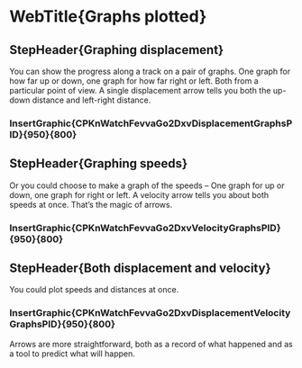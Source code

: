 
# WebTitle{Graphs plotted}

## StepHeader{Graphing displacement}

You can show the progress along a track on a pair of graphs. One graph for how far up or down, one graph for how far right or left. Both from a particular point of view. A single displacement arrow tells you both the up-down distance and left-right distance.

### InsertGraphic{CPKnWatchFevvaGo2DxvDisplacementGraphsPID}{950}{800}


## StepHeader{Graphing speeds}

Or you could choose to make a graph of the speeds – One graph for up or down, one graph for right or left. A velocity arrow tells you about both speeds at once. That’s the magic of arrows. 

### InsertGraphic{CPKnWatchFevvaGo2DxvVelocityGraphsPID}{950}{800}

## StepHeader{Both displacement and velocity}

You could plot speeds and distances at once.

### InsertGraphic{CPKnWatchFevvaGo2DxvDisplacementVelocityGraphsPID}{950}{800}

Arrows are more straightforward, both as a record of what happened and as a tool to predict what will happen.
